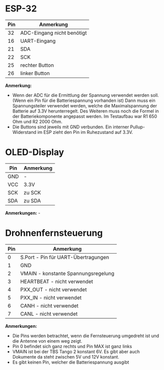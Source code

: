# ESP-32

| Pin | Anmerkung                   |
| --- | --------------------------- |
| 32  | ADC-Eingang nicht benötigt  |
| 16  | UART-Eingang                |
| 21  | SDA                         |
| 22  | SCK                         |
| 25  | rechter Button              |
| 26  | linker Button               |

**Anmerkung:**

- Wenn der ADC für die Ermittlung der Spannung verwendet werden soll. (Wenn ein Pin für die Batteriespannung vorhanden ist) Dann muss ein Spannungsteiler verwendet werden, welche die Maximalspannung der Batterie auf 3.3V herunterregelt. Des Weiteren muss noch die Formel in der Batteriekomponente angepasst werden. Im Testaufbau war R1 650 Ohm und R2 2000 Ohm.
- Die Buttons sind jeweils mit GND verbunden. Ein interner Pullup-Widerstand im ESP zieht den Pin im Ruhezustand auf 3.3V.

# OLED-Display
| Pin | Anmerkung |
| --- | --------- |
| GND | -         |
| VCC | 3.3V      |
| SCK | zu SCK    |
| SDA | zu SDA    |

**Anmerkungen:** -

# Drohnenfernsteuerung

| Pin | Anmerkung                           |
| --- | ----------------------------------- |
| 0   | S.Port - Pin für UART-Übertragungen |
| 1   | GND                                 |
| 2   | VMAIN - konstante Spannungsregelung |
| 3   | HEARTBEAT - nicht verwendet         |
| 4   | PXX_OUT - nicht verwendet           |
| 5   | PXX_IN - nicht verwendet            |
| 6   | CANH - nicht verwendet              |
| 7   | CANL - nicht verwendet              |

**Anmerkungen:**

- Die Pins werden betrachtet, wenn die Fernsteuerung umgedreht ist und die Antenne von einem weg zeigt.
- Pin 0 befindet sich ganz rechts und Pin MAX ist ganz links
- VMAIN ist bei der TBS Tango 2 konstant 6V. Es gibt aber auch Dokumente da steht zwischen 5V und 12V konstant.
- Es gibt keinen Pin, welcher die Batteriespannung ausgibt